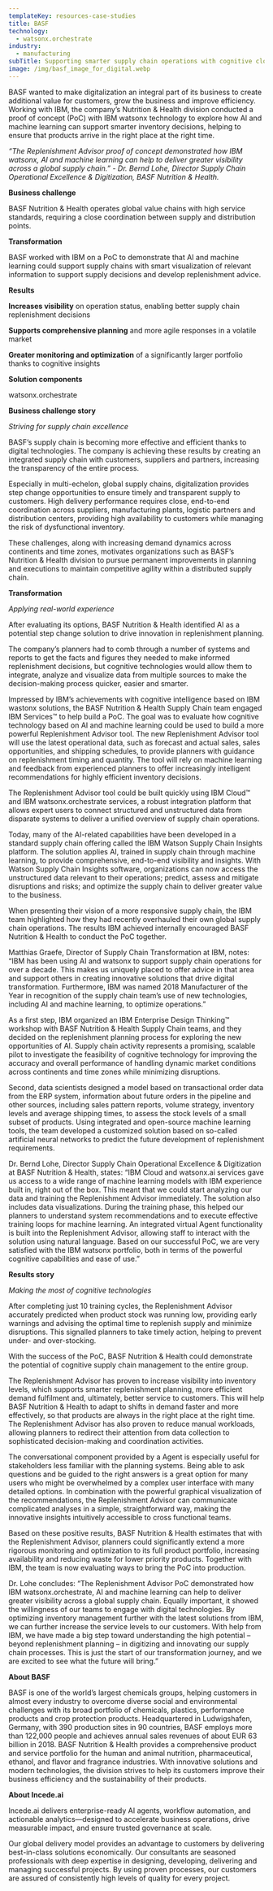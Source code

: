 ```yaml
---
templateKey: resources-case-studies
title: BASF
technology:
  - watsonx.orchestrate
industry:
  - manufacturing
subTitle: Supporting smarter supply chain operations with cognitive cloud technology
image: /img/basf_image_for_digital.webp
---
```

BASF wanted to make digitalization an integral part of its business to create additional value for customers, grow the business and improve efficiency. Working with IBM, the company’s Nutrition & Health division conducted a proof of concept (PoC) with IBM watsonx technology to explore how AI and machine learning can support smarter inventory decisions, helping to ensure that products arrive in the right place at the right time.

*“The Replenishment Advisor proof of concept demonstrated how IBM watsonx, AI and machine learning can help to deliver greater visibility across a global supply chain.” - Dr. Bernd Lohe, Director Supply Chain Operational Excellence & Digitization, BASF Nutrition & Health.*

**Business challenge**

BASF Nutrition & Health operates global value chains with high service standards, requiring a close coordination between supply and distribution points.

**Transformation**

BASF worked with IBM on a PoC to demonstrate that AI and machine learning could support supply chains with smart visualization of relevant information to support supply decisions and develop replenishment advice.

**Results**

**Increases visibility** on operation status, enabling better supply chain replenishment decisions

**Supports comprehensive planning** and more agile responses in a volatile market

**Greater monitoring and optimization** of a significantly larger portfolio thanks to cognitive insights

**Solution components**

watsonx.orchestrate

**Business challenge story**

*Striving for supply chain excellence*

BASF’s supply chain is becoming more effective and efficient thanks to digital technologies. The company is achieving these results by creating an integrated supply chain with customers, suppliers and partners, increasing the transparency of the entire process.

Especially in multi-echelon, global supply chains, digitalization provides step change opportunities to ensure timely and transparent supply to customers. High delivery performance requires close, end-to-end coordination across suppliers, manufacturing plants, logistic partners and distribution centers, providing high availability to customers while managing the risk of dysfunctional inventory.

These challenges, along with increasing demand dynamics across continents and time zones, motivates organizations such as BASF’s Nutrition & Health division to pursue permanent improvements in planning and executions to maintain competitive agility within a distributed supply chain.

**Transformation**

*Applying real-world experience*

After evaluating its options, BASF Nutrition & Health identified AI as a potential step change solution to drive innovation in replenishment planning.

The company’s planners had to comb through a number of systems and reports to get the facts and figures they needed to make informed replenishment decisions, but cognitive technologies would allow them to integrate, analyze and visualize data from multiple sources to make the decision-making process quicker, easier and smarter.

Impressed by IBM’s achievements with cognitive intelligence based on IBM wastonx solutions, the BASF Nutrition & Health Supply Chain team engaged IBM Services™ to help build a PoC. The goal was to evaluate how cognitive technology based on AI and machine learning could be used to build a more powerful Replenishment Advisor tool. The new Replenishment Advisor tool will use the latest operational data, such as forecast and actual sales, sales opportunities, and shipping schedules, to provide planners with guidance on replenishment timing and quantity. The tool will rely on machine learning and feedback from experienced planners to offer increasingly intelligent recommendations for highly efficient inventory decisions.

The Replenishment Advisor tool could be built quickly using IBM Cloud™ and IBM watsonx.orchestrate services, a robust integration platform that allows expert users to connect structured and unstructured data from disparate systems to deliver a unified overview of supply chain operations.

Today, many of the AI-related capabilities have been developed in a standard supply chain offering called the IBM Watson Supply Chain Insights platform. The solution applies AI, trained in supply chain through machine learning, to provide comprehensive, end-to-end visibility and insights. With Watson Supply Chain Insights software, organizations can now access the unstructured data relevant to their operations; predict, assess and mitigate disruptions and risks; and optimize the supply chain to deliver greater value to the business.

When presenting their vision of a more responsive supply chain, the IBM team highlighted how they had recently overhauled their own global supply chain operations. The results IBM achieved internally encouraged BASF Nutrition & Health to conduct the PoC together.

Matthias Graefe, Director of Supply Chain Transformation at IBM, notes: “IBM has been using AI and watsonx to support supply chain operations for over a decade. This makes us uniquely placed to offer advice in that area and support others in creating innovative solutions that drive digital transformation. Furthermore, IBM was named 2018 Manufacturer of the Year in recognition of the supply chain team’s use of new technologies, including AI and machine learning, to optimize operations.”

As a first step, IBM organized an IBM Enterprise Design Thinking™ workshop with BASF Nutrition & Health Supply Chain teams, and they decided on the replenishment planning process for exploring the new opportunities of AI. Supply chain activity represents a promising, scalable pilot to investigate the feasibility of cognitive technology for improving the accuracy and overall performance of handling dynamic market conditions across continents and time zones while minimizing disruptions.

Second, data scientists designed a model based on transactional order data from the ERP system, information about future orders in the pipeline and other sources, including sales pattern reports, volume strategy, inventory levels and average shipping times, to assess the stock levels of a small subset of products. Using integrated and open-source machine learning tools, the team developed a customized solution based on so-called artificial neural networks to predict the future development of replenishment requirements.

Dr. Bernd Lohe, Director Supply Chain Operational Excellence & Digitization at BASF Nutrition & Health, states: “IBM Cloud and watsonx.ai services gave us access to a wide range of machine learning models with IBM experience built in, right out of the box. This meant that we could start analyzing our data and training the Replenishment Advisor immediately. The solution also includes data visualizations. During the training phase, this helped our planners to understand system recommendations and to execute effective training loops for machine learning. An integrated virtual Agent functionality is built into the Replenishment Advisor, allowing staff to interact with the solution using natural language. Based on our successful PoC, we are very satisfied with the IBM watsonx portfolio, both in terms of the powerful cognitive capabilities and ease of use.”

**Results story**

*Making the most of cognitive technologies*

After completing just 10 training cycles, the Replenishment Advisor accurately predicted when product stock was running low, providing early warnings and advising the optimal time to replenish supply and minimize disruptions. This signalled planners to take timely action, helping to prevent under- and over-stocking.

With the success of the PoC, BASF Nutrition & Health could demonstrate the potential of cognitive supply chain management to the entire group.

The Replenishment Advisor has proven to increase visibility into inventory levels, which supports smarter replenishment planning, more efficient demand fulfilment and, ultimately, better service to customers. This will help BASF Nutrition & Health to adapt to shifts in demand faster and more effectively, so that products are always in the right place at the right time. The Replenishment Advisor has also proven to reduce manual workloads, allowing planners to redirect their attention from data collection to sophisticated decision-making and coordination activities.

The conversational component provided by a Agent is especially useful for stakeholders less familiar with the planning systems. Being able to ask questions and be guided to the right answers is a great option for many users who might be overwhelmed by a complex user interface with many detailed options. In combination with the powerful graphical visualization of the recommendations, the Replenishment Advisor can communicate complicated analyses in a simple, straightforward way, making the innovative insights intuitively accessible to cross functional teams.

Based on these positive results, BASF Nutrition & Health estimates that with the Replenishment Advisor, planners could significantly extend a more rigorous monitoring and optimization to its full product portfolio, increasing availability and reducing waste for lower priority products. Together with IBM, the team is now evaluating ways to bring the PoC into production.

Dr. Lohe concludes: “The Replenishment Advisor PoC demonstrated how IBM watsonx.orchestrate, AI and machine learning can help to deliver greater visibility across a global supply chain. Equally important, it showed the willingness of our teams to engage with digital technologies. By optimizing inventory management further with the latest solutions from IBM, we can further increase the service levels to our customers. With help from IBM, we have made a big step toward understanding the high potential – beyond replenishment planning – in digitizing and innovating our supply chain processes. This is just the start of our transformation journey, and we are excited to see what the future will bring.”

**About BASF**

BASF is one of the world’s largest chemicals groups, helping customers in almost every industry to overcome diverse social and environmental challenges with its broad portfolio of chemicals, plastics, performance products and crop protection products. Headquartered in Ludwigshafen, Germany, with 390 production sites in 90 countries, BASF employs more than 122,000 people and achieves annual sales revenues of about EUR 63 billion in 2018. BASF Nutrition & Health provides a comprehensive product and service portfolio for the human and animal nutrition, pharmaceutical, ethanol, and flavor and fragrance industries. With innovative solutions and modern technologies, the division strives to help its customers improve their business efficiency and the sustainability of their products.

**About Incede.ai**

Incede.ai delivers enterprise-ready AI agents, workflow automation, and actionable analytics—designed to accelerate business operations, drive measurable impact, and ensure trusted governance at scale. 

Our global delivery model provides an advantage to customers by delivering best-in-class solutions economically. Our consultants are seasoned professionals with deep expertise in designing, developing, delivering and managing successful projects. By using proven processes, our customers are assured of consistently high levels of quality for every project.
